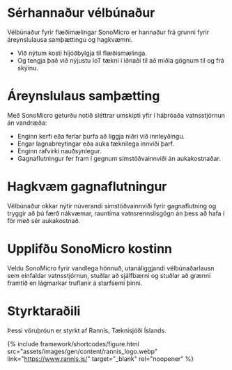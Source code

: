 # Sérhannaður vélbúnaður
Vélbúnaður fyrir flæðimælingar SonoMicro er hannaður frá grunni fyrir áreynslulausa samþættingu og hagkvæmni.

- Við nýtum kosti hljóðbylgja til flæðismælinga.
- Og tengja það við nýjustu IoT tækni í iðnaði til að miðla gögnum til og frá skýinu.

# Áreynslulaus samþætting
Með SonoMicro geturðu notið sléttrar umskipti yfir í háþróaða vatnsstjórnun án vandræða:

- Enginn kerfi eða ferlar þurfa að liggja niðri við innleyðingu.
- Engar lagnabreytingar eða auka tæknilega innviði þarf.
- Enginn rafvirki nauðsynlegur.
- Gagnaflutningur fer fram í gegnum símstöðvainnviði án aukakostnaðar.

# Hagkvæm gagnaflutningur
Vélbúnaður okkar nýtir núverandi símstöðvainnviði fyrir gagnaflutning og tryggir að þú færð nákvæmar, rauntíma vatnsrennslisgögn án þess að hafa í för með sér aukakostnað.

# Upplifðu SonoMicro kostinn
Veldu SonoMicro fyrir vandlega hönnuð, utanáliggjandi vélbúnaðarlausn sem einfaldar vatnsstjórnun, stuðlar að sjálfbærni og stuðlar að grænni framtíð en lágmarkar truflanir á starfsemi þinni.

# Styrktaraðili

Þessi vöruþróun er styrkt af Rannís, Tæknisjóði Íslands.

{% include framework/shortcodes/figure.html src="assets/images/gen/content/rannis_logo.webp" link="https://www.rannis.is/" target="_blank" rel="noopener" %}